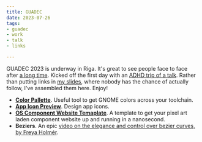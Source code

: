 ```yaml
---
title: GUADEC
date: 2023-07-26
tags:
- guadec
- work
- talk
- links

---
```

GUADEC 2023 is underway in Riga. It's great to see people face to face after [a long time](https://vimeo.com/412021025). Kicked off the first day with an [ADHD trip of a talk](https://www.youtube.com/live/dVVyokoQl2k?feature=share). Rather than putting links in [my slides](https://jimmac.pages.gitlab.gnome.org/riga-2023-jack-of-all-trades/#1), where nobody has the chance of actually follow, I've assembled them here. Enjoy!


* **[Color Pallette](https://flathub.org/apps/org.gnome.design.Palette)**. Useful tool to get GNOME colors across your toolchain.
* **[App Icon Preview](https://flathub.org/apps/org.gnome.design.AppIconPreview)**. Design app icons.
* **[OS Component Website Temaplate](https://github.com/jimmac/os-component-website)**. A template to get your pixel art laden component website up and running in a nanosecond.
* **Beziers**. An epic [video on the elegance and control over bezier curves, by Freya Holmér](https://www.youtube.com/watch?v=aVwxzDHniEw).
